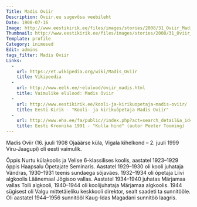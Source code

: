```yaml
---
Title: Madis Oviir
Description: Oviir.eu suguvõsa veebileht
Date: 1908-07-16
Image: http://www.eestikirik.ee/files/images/stories/2008/31_Oviir_Madis.jpg
Thumbnail: http://www.eestikirik.ee/files/images/stories/2008/31_Oviir_Madis.jpg
Template: profile
Category: inimesed
Edit: admins
tags_filter: Madis Oviir
Links:
  -
    url: https://et.wikipedia.org/wiki/Madis_Oviir
    title: Vikipeedia
  -
    url: http://www.eelk.ee/~elulood/oviir_madis.html
    title: Vaimulike elulood: Madis Oviir
  -
    url: http://www.eestikirik.ee/kooli-ja-kirikuopetaja-madis-oviir/
    title: Eesti Kirik - "Kooli- ja kirikuõpetaja Madis Oviir"
  -
    url: http://www.eha.ee/fa/public//index.php?act=search_detail&a_id=9577&mod=3&pealk=kulla+hind&mark=&isik=peeter+tooming&lang=et&nocache=1354206045
    title: Eesti Kroonika 1991 - "Kulla hind" (autor Peeter Tooming)
---
```


Madis Oviir (16. juuli 1908 Ojaäärse küla, Vigala kihelkond – 2. juuli 1999 Viru-Jaagupi) oli eesti vaimulik.

Õppis Nurtu külakoolis ja Velise 6-klassilises koolis, aastatel 1923–1929 õppis Haapsalu Õpetajate Seminaris.
Aastatel 1929–1930 oli kooli juhataja Vändras, 1930–1931 teenis sundaega sõjaväes.
1932–1934 oli õpetaja Liivi algkoolis Läänemaal Jõgisoo vallas.
Aastatel 1934–1940 juhatas Märjamaa vallas Tolli algkooli, 1940–1944 oli koolijuhataja Märjamaa algkoolis.
1944 sügisest oli Valgu mittetäieliku keskkooli direktor, sealt saadeti ta sunnitööle.
Oli aastatel 1944–1956 sunnitööl Kaug-Idas Magadani sunnitöö laagris.
